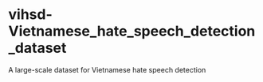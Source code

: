 # vihsd-Vietnamese_hate_speech_detection_dataset
A large-scale dataset for Vietnamese hate speech detection
